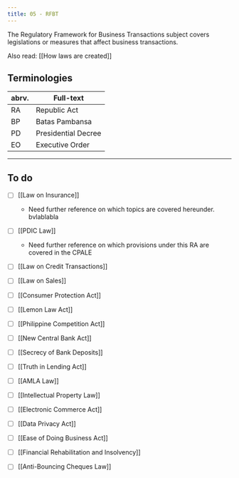 ```yaml
---
title: 05 - RFBT
---
```


The Regulatory Framework for Business Transactions subject covers legislations or measures that affect business transactions.

Also read: [[How laws are created]]

## Terminologies

| abrv. | Full-text |
| ---- | ---- |
| RA | Republic Act |
| BP | Batas Pambansa |
| PD | Presidential Decree |
| EO | Executive Order |

---
## To do

- [ ] [[Law on Insurance]]
	- Need further reference on which topics are covered hereunder. bvlablabla
- [ ] [[PDIC Law]]
	- Need further reference on which provisions under this RA are covered in the CPALE

- [ ] [[Law on Credit Transactions]]
- [ ] [[Law on Sales]]
- [ ] [[Consumer Protection Act]]
- [ ] [[Lemon Law Act]]
- [ ] [[Philippine Competition Act]]
- [ ] [[New Central Bank Act]]
- [ ] [[Secrecy of Bank Deposits]]
- [ ] [[Truth in Lending Act]]
- [ ] [[AMLA Law]]
- [ ] [[Intellectual Property Law]]
- [ ] [[Electronic Commerce Act]]
- [ ] [[Data Privacy Act]]
- [ ] [[Ease of Doing Business Act]]
- [ ] [[Financial Rehabilitation and Insolvency]]
- [ ] [[Anti-Bouncing Cheques Law]]
